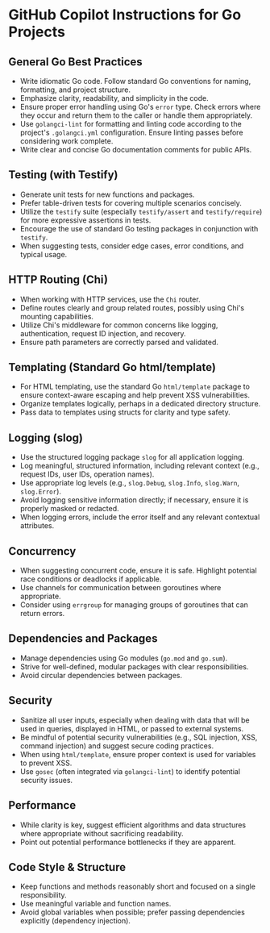 # GitHub Copilot Instructions for Go Projects

## General Go Best Practices
- Write idiomatic Go code. Follow standard Go conventions for naming, formatting, and project structure.
- Emphasize clarity, readability, and simplicity in the code.
- Ensure proper error handling using Go's `error` type. Check errors where they occur and return them to the caller or handle them appropriately.
- Use `golangci-lint` for formatting and linting code according to the project's `.golangci.yml` configuration. Ensure linting passes before considering work complete.
- Write clear and concise Go documentation comments for public APIs.

## Testing (with Testify)
- Generate unit tests for new functions and packages.
- Prefer table-driven tests for covering multiple scenarios concisely.
- Utilize the `testify` suite (especially `testify/assert` and `testify/require`) for more expressive assertions in tests.
- Encourage the use of standard Go testing packages in conjunction with `testify`.
- When suggesting tests, consider edge cases, error conditions, and typical usage.

## HTTP Routing (Chi)
- When working with HTTP services, use the `Chi` router.
- Define routes clearly and group related routes, possibly using Chi's mounting capabilities.
- Utilize Chi's middleware for common concerns like logging, authentication, request ID injection, and recovery.
- Ensure path parameters are correctly parsed and validated.

## Templating (Standard Go html/template)
- For HTML templating, use the standard Go `html/template` package to ensure context-aware escaping and help prevent XSS vulnerabilities.
- Organize templates logically, perhaps in a dedicated directory structure.
- Pass data to templates using structs for clarity and type safety.

## Logging (slog)
- Use the structured logging package `slog` for all application logging.
- Log meaningful, structured information, including relevant context (e.g., request IDs, user IDs, operation names).
- Use appropriate log levels (e.g., `slog.Debug`, `slog.Info`, `slog.Warn`, `slog.Error`).
- Avoid logging sensitive information directly; if necessary, ensure it is properly masked or redacted.
- When logging errors, include the error itself and any relevant contextual attributes.

## Concurrency
- When suggesting concurrent code, ensure it is safe. Highlight potential race conditions or deadlocks if applicable.
- Use channels for communication between goroutines where appropriate.
- Consider using `errgroup` for managing groups of goroutines that can return errors.

## Dependencies and Packages
- Manage dependencies using Go modules (`go.mod` and `go.sum`).
- Strive for well-defined, modular packages with clear responsibilities.
- Avoid circular dependencies between packages.

## Security
- Sanitize all user inputs, especially when dealing with data that will be used in queries, displayed in HTML, or passed to external systems.
- Be mindful of potential security vulnerabilities (e.g., SQL injection, XSS, command injection) and suggest secure coding practices.
- When using `html/template`, ensure proper context is used for variables to prevent XSS.
- Use `gosec` (often integrated via `golangci-lint`) to identify potential security issues.

## Performance
- While clarity is key, suggest efficient algorithms and data structures where appropriate without sacrificing readability.
- Point out potential performance bottlenecks if they are apparent.

## Code Style & Structure
- Keep functions and methods reasonably short and focused on a single responsibility.
- Use meaningful variable and function names.
- Avoid global variables when possible; prefer passing dependencies explicitly (dependency injection).